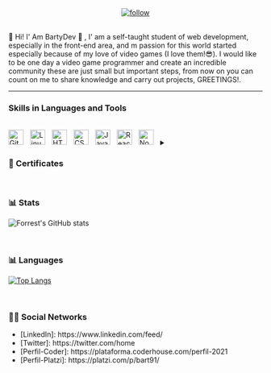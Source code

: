
<div align="center">
   <a targert="_blank" href="https://www.linkedin.com/feed/">
         <img alt="follow" title="Follow me on LinkedIn" src="https://user-images.githubusercontent.com/98855728/208344899-309353e1-b835-4430-8cd8-9d8508db3b6a.png"/></a></div>
</br >    
<p>👋 Hi! I' Am BartyDev 🧑‍ , I' am a self-taught student of web development, especially in the front-end area, and m passion for this world started especially because of my love of video games (I love them!😎). I would like to be one day a video game programmer and create an incredible community these are just small but important steps, from now on you can count on me to share knowledge and carry out projects, GREETINGS!.</p>

---

### Skills in Languages and Tools

</br>

<div>
<img align="left" alt="Git" width="30px" style="padding-right:10px;" src="https://cdn.jsdelivr.net/gh/devicons/devicon/icons/git/git-original.svg" />
<img align="left" alt="Linux" width="30px" style="padding-right:10px;" src="https://cdn.jsdelivr.net/gh/devicons/devicon/icons/linux/linux-original.svg" />
<img align="left" alt="HTML" width="30px" style="padding-right:10px;" src="https://cdn.jsdelivr.net/gh/devicons/devicon/icons/html5/html5-plain.svg" />
<img align="left" alt="CSS" width="30px" style="padding-right:10px;" src="https://cdn.jsdelivr.net/gh/devicons/devicon/icons/css3/css3-plain.svg" />
<img align="left" alt="JavaScript" width="30px" style="padding-right:10px;" src="https://cdn.jsdelivr.net/gh/devicons/devicon/icons/javascript/javascript-plain.svg" />
<img align="left" alt="React" width="30px" style="padding-right:10px;" src="https://cdn.jsdelivr.net/gh/devicons/devicon/icons/react/react-original.svg" />
<img align="left" alt="NodeJS" width="30px" style="padding-right:10px;" src="https://cdn.jsdelivr.net/gh/devicons/devicon/icons/nodejs/nodejs-original.svg" />
</div>

</br>

<details>
<summary><h3 align="start">🥇 Certificates</h3></summary>
   
</br>
<a targert="_blank" href="https://www.linkedin.com/in/bartydesing/details/certifications/">
         <img alt="follow" title="Follow me on LinkedIn" src="https://user-images.githubusercontent.com/98855728/209587454-df7a24e9-a639-4eef-b744-28fa510d6d36.jpeg"/></a>
</details>

</br>

### 📊 Stats

![Forrest's GitHub stats](https://github-readme-stats.vercel.app/api?username=BartyDev&show_icons=true&theme=radical)

</br >

### 📊 Languages

[![Top Langs](https://github-readme-stats.vercel.app/api/top-langs/?username=BartyDev&langs_count=8&theme=radical)](https://github.com/BartyDev/github-readme-stats)

</br >

### 🧑‍💻 Social Networks

<ul>
   <li>[LinkedIn]: https://www.linkedin.com/feed/</li>
   <li>[Twitter]: https://twitter.com/home</li>
   <li>[Perfil-Coder]: https://plataforma.coderhouse.com/perfil-2021</li>
   <li>[Perfil-Platzi]: https://platzi.com/p/bart91/</li>
</ul>
